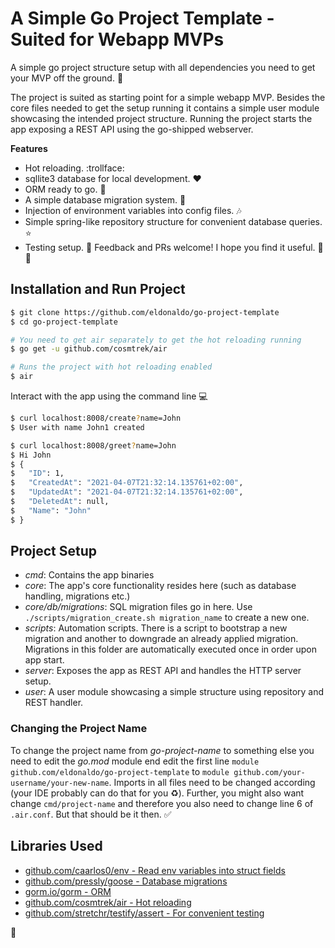 # A Simple Go Project Template - Suited for Webapp MVPs

A simple go project structure setup with all dependencies you need to get your MVP off the ground. :rocket:

The project is suited as starting point for a simple webapp MVP. Besides the core files needed to get the setup running
it contains a simple user module showcasing the intended project structure. Running the project starts the app exposing
a REST API using the go-shipped webserver.

**Features**

* Hot reloading. :trollface:
* sqllite3 database for local development. :heart:
* ORM ready to go. :runner:
* A simple database migration system. :raised_hands:
* Injection of environment variables into config files. :notes:
* Simple spring-like repository structure for convenient database queries. :star:
* Testing setup. :construction_worker:
  Feedback and PRs welcome! I hope you find it useful. :beer: :pizza:

## Installation and Run Project

```bash
$ git clone https://github.com/eldonaldo/go-project-template
$ cd go-project-template

# You need to get air separately to get the hot reloading running 
$ go get -u github.com/cosmtrek/air

# Runs the project with hot reloading enabled
$ air
```

Interact with the app using the command line :computer:

```bash
$ curl localhost:8008/create?name=John
$ User with name John1 created

$ curl localhost:8008/greet?name=John
$ Hi John
$ {
$   "ID": 1,
$   "CreatedAt": "2021-04-07T21:32:14.135761+02:00",
$   "UpdatedAt": "2021-04-07T21:32:14.135761+02:00",
$   "DeletedAt": null,
$   "Name": "John"
$ }
```

## Project Setup

* _cmd_: Contains the app binaries
* _core_: The app's core functionality resides here (such as database handling, migrations etc.)
* _core/db/migrations_: SQL migration files go in here. Use `./scripts/migration_create.sh migration_name` to create a
  new one.
* _scripts_: Automation scripts. There is a script to bootstrap a new migration and another to downgrade an already
  applied migration. Migrations in this folder are automatically executed once in order upon app start.
* _server_: Exposes the app as REST API and handles the HTTP server setup.
* _user_: A user module showcasing a simple structure using repository and REST handler.

### Changing the Project Name

To change the project name from _go-project-name_ to something else you need to edit the _go.mod_ module end edit the
first line `module github.com/eldonaldo/go-project-template` to `module github.com/your-username/your-new-name`. Imports
in all files need to be changed according (your IDE probably can do that for you :recycle:). Further, you might also
want change `cmd/project-name` and therefore you also need to change line 6 of `.air.conf`. But that should be it
then. :white_check_mark:

## Libraries Used

* [github.com/caarlos0/env - Read env variables into struct fields](https://github.com/caarlos0/env)
* [github.com/pressly/goose - Database migrations](https://github.com/pressly/goose)
* [gorm.io/gorm - ORM](https://gorm.io/)
* [github.com/cosmtrek/air - Hot reloading](https://github.com/cosmtrek/air)
* [github.com/stretchr/testify/assert - For convenient testing](github.com/stretchr/testify/assert)

:wave: